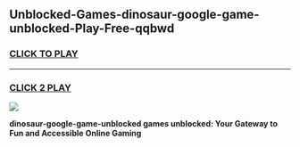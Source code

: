 
## Unblocked-Games-dinosaur-google-game-unblocked-Play-Free-qqbwd
<h3>
<a href="https://premium76.site?title=dinosaur-google-game-unblocked&ref=22A">CLICK TO PLAY</a></h3>
<hr>

<h3>
<a href="https://premium76.site?title=dinosaur-google-game-unblocked&ref=22A">CLICK 2 PLAY</a>
  
</h3>

<a href="https://premium76.site?title=dinosaur-google-game-unblocked&ref=22A"><img src="https://clearcache.store/games.png"></a>


**dinosaur-google-game-unblocked games unblocked: Your Gateway to Fun and Accessible Online Gaming**
